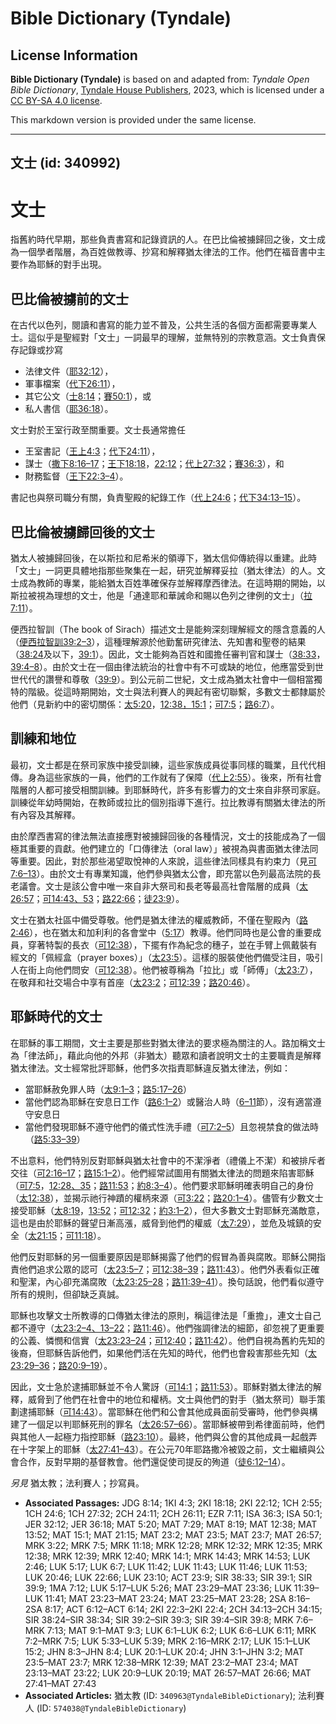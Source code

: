 # Bible Dictionary (Tyndale)

## License Information

**Bible Dictionary (Tyndale)** is based on and adapted from: _Tyndale Open Bible Dictionary_, [Tyndale House Publishers](https://tyndaleopenresources.com/), 2023, which is licensed under a [CC BY-SA 4.0 license](https://creativecommons.org/licenses/by-sa/4.0/legalcode.en).

This markdown version is provided under the same license.



--------------------------------

## 文士 (id: 340992)

文士
==

指舊約時代早期，那些負責書寫和記錄資訊的人。在巴比倫被擄歸回之後，文士成為一個學者階層，為百姓做教導、抄寫和解釋猶太律法的工作。他們在福音書中主要作為耶穌的對手出現。

巴比倫被擄前的文士
---------

在古代以色列，閱讀和書寫的能力並不普及，公共生活的各個方面都需要專業人士。這似乎是聖經對「文士」一詞最早的理解，並無特別的宗教意涵。文士負責保存記錄或抄寫

* 法律文件（[耶32:12](https://ref.ly/Jer32:12)），
* 軍事檔案（[代下26:11](https://ref.ly/2Chr26:11)），
* 其它公文（[士8:14](https://ref.ly/Judg8:14)；[賽50:1](https://ref.ly/Isa50:1)），或
* 私人書信（[耶36:18](https://ref.ly/Jer36:18)）。

文士對於王室行政至關重要。文士長通常擔任

* 王室書記（[王上4:3](https://ref.ly/1Kgs4:3)；[代下24:11](https://ref.ly/2Chr24:11)），
* 謀士（[撒下8:16–17](https://ref.ly/2Sam8:16-2Sam8:17)；[王下18:18](https://ref.ly/2Kgs18:18)，[22:12](https://ref.ly/2Kgs22:12)；[代上27:32](https://ref.ly/1Chr27:32)；[賽36:3](https://ref.ly/Isa36:3)），和
* 財務監督（[王下22:3–4](https://ref.ly/2Kgs22:3-2Kgs22:4)）。

書記也與祭司職分有關，負責聖殿的紀錄工作（[代上24:6](https://ref.ly/1Chr24:6)；[代下34:13–15](https://ref.ly/2Chr34:13-2Chr34:15)）。

巴比倫被擄歸回後的文士
-----------

猶太人被擄歸回後，在以斯拉和尼希米的領導下，猶太信仰傳統得以重建。此時「文士」一詞更具體地指那些聚集在一起，研究並解釋妥拉（猶太律法）的人。文士成為教師的專業，能給猶太百姓準確保存並解釋摩西律法。在這時期的開始，以斯拉被視為理想的文士，他是「通達耶和華誡命和賜以色列之律例的文士」（[拉7:11](https://ref.ly/Ezra7:11)）。

便西拉智訓（The book of Sirach）描述文士是能夠深刻理解經文的隱含意義的人（[便西拉智訓39:2–3](https://ref.ly/Sir39:2-Sir39:3)），這種理解源於他勤奮研究律法、先知書和聖卷的結果（[38:24](https://ref.ly/Sir38:24-Sir38:34)及以下，[39:1](https://ref.ly/Sir39:1)）。因此，文士能夠為百姓和國擔任審判官和謀士（[38:33](https://ref.ly/Sir38:33)，[39:4–8](https://ref.ly/Sir39:4-Sir39:8)）。由於文士在一個由律法統治的社會中有不可或缺的地位，他應當受到世世代代的讚譽和尊敬（[39:9](https://ref.ly/Sir39:9)）。到公元前二世紀，文士成為猶太社會中一個相當獨特的階級。從這時期開始，文士與法利賽人的興起有密切聯繫，多數文士都隸屬於他們（見新約中的密切關係：[太5:20](https://ref.ly/Matt5:20)，[12:38，](https://ref.ly/Matt12:38)[15:1](https://ref.ly/Matt15:1)；[可7:5](https://ref.ly/Mark7:5)；[路6:7](https://ref.ly/Luke6:7)）。

訓練和地位
-----

最初，文士都是在祭司家族中接受訓練，這些家族成員從事同樣的職業，且代代相傳。身為這些家族的一員，他們的工作就有了保障（[代上2:55](https://ref.ly/1Chr2:55)）。後來，所有社會階層的人都可接受相關訓練。到耶穌時代，許多有影響力的文士來自非祭司家庭。訓練從年幼時開始，在教師或拉比的個別指導下進行。拉比教導有關猶太律法的所有內容及其解釋。

由於摩西書寫的律法無法直接應對被擄歸回後的各種情況，文士的技能成為了一個極其重要的貢獻。他們建立的「口傳律法（oral law）」被視為與書面猶太律法同等重要。因此，對於那些渴望取悅神的人來說，這些律法同樣具有約束力（見[可7:6–13](https://ref.ly/Mark7:6-Mark7:13)）。由於文士有專業知識，他們參與猶太公會，即充當以色列最高法院的長老議會。文士是該公會中唯一來自非大祭司和長老等最高社會階層的成員（[太26:57](https://ref.ly/Matt26:57)；[可14:43、53](https://ref.ly/Mark14:43,Mark14:53)；[路22:66](https://ref.ly/Luke22:66)；[徒23:9](https://ref.ly/Acts23:9)）。

文士在猶太社區中備受尊敬。他們是猶太律法的權威教師，不僅在聖殿內（[路2:46](https://ref.ly/Luke2:46)），也在猶太和加利利的各會堂中（[5:17](https://ref.ly/Luke5:17)）教導。他們同時也是公會的重要成員，穿著特製的長衣（[可12:38](https://ref.ly/Mark12:38)），下擺有作為紀念的穗子，並在手臂上佩戴裝有經文的「佩經盒（prayer boxes）」（[太23:5](https://ref.ly/Matt23:5)）。這樣的服裝使他們備受注目，吸引人在街上向他們問安（[可12:38](https://ref.ly/Mark12:38)）。他們被尊稱為「拉比」或「師傅」（[太23:7](https://ref.ly/Matt23:7)），在敬拜和社交場合中享有首座（[太23:2](https://ref.ly/Matt23:2)；[可12:39](https://ref.ly/Mark12:39)；[路20:46](https://ref.ly/Luke20:46)）。

耶穌時代的文士
-------

在耶穌的事工期間，文士主要是那些對猶太律法的要求極為關注的人。路加稱文士為「律法師」，藉此向他的外邦（非猶太）聽眾和讀者說明文士的主要職責是解釋猶太律法。文士經常批評耶穌，他們多次指責耶穌違反猶太律法，例如：

* 當耶穌赦免罪人時（[太9:1–3](https://ref.ly/Matt9:1-Matt9:3)；[路5:17–26](https://ref.ly/Luke5:17-Luke5:26)）
* 當他們認為耶穌在安息日工作（[路6:1–2](https://ref.ly/Luke6:1-Luke6:2)）或醫治人時（[6–11](https://ref.ly/Luke6:6-Luke6:11)節），沒有適當遵守安息日
* 當他們發現耶穌不遵守他們的儀式性洗手禮（[可7:2–5](https://ref.ly/Mark7:2-Mark7:5)）且忽視禁食的做法時（[路5:33–39](https://ref.ly/Luke5:33-Luke5:39)）

不出意料，他們特別反對耶穌與猶太社會中的不潔淨者（禮儀上不潔）和被排斥者交往（[可2:16–17](https://ref.ly/Mark2:16-Mark2:17)；[路15:1–2](https://ref.ly/Luke15:1-Luke15:2)）。他們經常試圖用有關猶太律法的問題來陷害耶穌（[可7:5](https://ref.ly/Mark7:5)，[12:28、35](https://ref.ly/Mark12:28,Mark12:35)；[路11:53](https://ref.ly/Luke11:53)；[約8:3–4](https://ref.ly/John8:3-John8:4)）。他們要求耶穌明確表明自己的身份（[太12:38](https://ref.ly/Matt12:38)），並揭示祂行神蹟的權柄來源（[可3:22](https://ref.ly/Mark3:22)；[路20:1–4](https://ref.ly/Luke20:1-Luke20:4)）。儘管有少數文士接受耶穌（[太8:19](https://ref.ly/Matt8:19)，[13:52](https://ref.ly/Matt13:52)；[可12:32](https://ref.ly/Mark12:32)；[約3:1–2](https://ref.ly/John3:1-John3:2)），但大多數文士對耶穌充滿敵意，這也是由於耶穌的聲望日漸高漲，威脅到他們的權威（[太7:29](https://ref.ly/Matt7:29)），並危及城鎮的安全（[太21:15](https://ref.ly/Matt21:15)；[可11:18](https://ref.ly/Mark11:18)）。

他們反對耶穌的另一個重要原因是耶穌揭露了他們的假冒為善與腐敗。耶穌公開指責他們追求公眾的認可（[太23:5–7](https://ref.ly/Matt23:5-Matt23:7)；[可12:38–39](https://ref.ly/Mark12:38-Mark12:39)；[路11:43](https://ref.ly/Luke11:43)）。他們外表看似正確和聖潔，內心卻充滿腐敗（[太23:25–28](https://ref.ly/Matt23:25-Matt23:28)；[路11:39–41](https://ref.ly/Luke11:39-Luke11:41)）。換句話說，他們看似遵守所有的規則，但卻缺乏真誠。

耶穌也攻擊文士所教導的口傳猶太律法的原則，稱這律法是「重擔」，連文士自己都不遵守（[太23:2–4、13–22](https://ref.ly/Matt23:2-Matt23:4,Matt23:13-Matt23:22)；[路11:46](https://ref.ly/Luke11:46)）。他們強調律法的細節，卻忽視了更重要的公義、憐憫和信實（[太23:23–24](https://ref.ly/Matt23:23-Matt23:24)；[可12:40](https://ref.ly/Mark12:40)；[路11:42](https://ref.ly/Luke11:42)）。他們自視為舊約先知的後裔，但耶穌告訴他們，如果他們活在先知的時代，他們也會殺害那些先知（[太23:29–36](https://ref.ly/Matt23:29-Matt23:36)；[路20:9–19](https://ref.ly/Luke20:9-Luke20:19)）。

因此，文士急於逮捕耶穌並不令人驚訝（[可14:1](https://ref.ly/Mark14:1)；[路11:53](https://ref.ly/Luke11:53)）。耶穌對猶太律法的解釋，威脅到了他們在社會中的地位和權柄。文士與他們的對手（猶太祭司）聯手策劃逮捕耶穌（[可14:43](https://ref.ly/Mark14:43)）。當耶穌在他們和公會其他成員面前受審時，他們參與構建了一個足以判耶穌死刑的罪名（[太26:57–66](https://ref.ly/Matt26:57-Matt26:66)）。當耶穌被帶到希律面前時，他們與其他人一起極力指控耶穌（[路23:10](https://ref.ly/Luke23:10)）。最終，他們與公會的其他成員一起戲弄在十字架上的耶穌（[太27:41–43](https://ref.ly/Matt27:41-Matt27:43)）。在公元70年耶路撒冷被毀之前，文士繼續與公會合作，反對早期的基督教會。他們還促使司提反的殉道（[徒6:12–14](https://ref.ly/Acts6:12-Acts6:14)）。

*另見* 猶太教；法利賽人；抄寫員。

* **Associated Passages:** JDG 8:14; 1KI 4:3; 2KI 18:18; 2KI 22:12; 1CH 2:55; 1CH 24:6; 1CH 27:32; 2CH 24:11; 2CH 26:11; EZR 7:11; ISA 36:3; ISA 50:1; JER 32:12; JER 36:18; MAT 5:20; MAT 7:29; MAT 8:19; MAT 12:38; MAT 13:52; MAT 15:1; MAT 21:15; MAT 23:2; MAT 23:5; MAT 23:7; MAT 26:57; MRK 3:22; MRK 7:5; MRK 11:18; MRK 12:28; MRK 12:32; MRK 12:35; MRK 12:38; MRK 12:39; MRK 12:40; MRK 14:1; MRK 14:43; MRK 14:53; LUK 2:46; LUK 5:17; LUK 6:7; LUK 11:42; LUK 11:43; LUK 11:46; LUK 11:53; LUK 20:46; LUK 22:66; LUK 23:10; ACT 23:9; SIR 38:33; SIR 39:1; SIR 39:9; 1MA 7:12; LUK 5:17–LUK 5:26; MAT 23:29–MAT 23:36; LUK 11:39–LUK 11:41; MAT 23:23–MAT 23:24; MAT 23:25–MAT 23:28; 2SA 8:16–2SA 8:17; ACT 6:12–ACT 6:14; 2KI 22:3–2KI 22:4; 2CH 34:13–2CH 34:15; SIR 38:24–SIR 38:34; SIR 39:2–SIR 39:3; SIR 39:4–SIR 39:8; MRK 7:6–MRK 7:13; MAT 9:1–MAT 9:3; LUK 6:1–LUK 6:2; LUK 6:6–LUK 6:11; MRK 7:2–MRK 7:5; LUK 5:33–LUK 5:39; MRK 2:16–MRK 2:17; LUK 15:1–LUK 15:2; JHN 8:3–JHN 8:4; LUK 20:1–LUK 20:4; JHN 3:1–JHN 3:2; MAT 23:5–MAT 23:7; MRK 12:38–MRK 12:39; MAT 23:2–MAT 23:4; MAT 23:13–MAT 23:22; LUK 20:9–LUK 20:19; MAT 26:57–MAT 26:66; MAT 27:41–MAT 27:43
* **Associated Articles:** 猶太教 (ID: `340963@TyndaleBibleDictionary`); 法利賽人 (ID: `574038@TyndaleBibleDictionary`)

